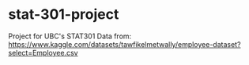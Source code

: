# stat-301-project
Project for UBC's STAT301
Data from: https://www.kaggle.com/datasets/tawfikelmetwally/employee-dataset?select=Employee.csv
